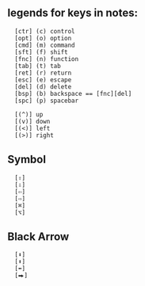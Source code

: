 ## legends for keys in notes:

```
  [ctr] (c) control
  [opt] (o) option
  [cmd] (m) command
  [sft] (f) shift
  [fnc] (n) function
  [tab] (t) tab
  [ret] (r) return
  [esc] (e) escape
  [del] (d) delete
  [bsp] (b) backspace == [fnc][del]
  [spc] (p) spacebar

  [(^)] up
  [(v)] down
  [(<)] left
  [(>)] right
```

## Symbol

```
  [⇧]
  [⇩]
  [⇦]
  [⇨]
  [⌘]
  [⌥]
```

## Black Arrow

```
  [⬇]
  [⬆︎]
  [⬅︎]
  [⮕]
```


